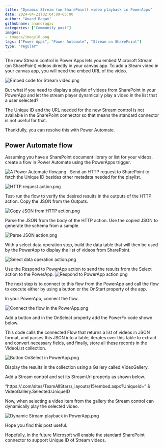 ```yaml
---
title: "Dynamic Stream (on SharePoint) video playback in PowerApps"
date: 2024-04-21T02:04:00-05:00
author: "Anand Ragav"
githubname: anandragav
categories: ["Community post"]
images:
- images/image10.png
tags: ["Power Apps", "Power Automate", "Stream on SharePoint"]
type: "regular"
---
```



The new Stream control in Power Apps lets you embed Microsoft Stream (on SharePoint) videos directly in your canvas app. To add a Steam video in your canvas app, you will need the embed URL of the video.

![Embed code for Stream video.png](images/image1.png "Embed code for Stream video")

But what if you need to display a playlist of videos from SharePoint in your PowerApp and let the stream player dynamically play a video in the list that a user selected?

The Unique ID and the URL needed for the new Stream control is not available in the SharePoint connector so that means the standard connector is not useful for that.

Thankfully, you can resolve this with Power Automate.

## Power Automate flow

Assuming you have a SharePoint document library or list for your videos, create a flow in Power Automate using the PowerApps trigger.

![A Power Automate flow.png](images/image2.png "A Power Automate flow")
 
Send an HTTP request to SharePoint to fetch the Unique ID besides other metadata needed for the playlist.

![HTTP request action.png](images/image3.png "HTTP request action")

Test-run the flow to verify the desired results in the outputs of the HTTP action. Copy the JSON from the Outputs.

![Copy JSON from HTTP action.png](images/image4.png "Copy JSON from HTTP action")

Parse the JSON from the body of the HTTP action. Use the copied JSON to generate the schema from a sample.

![Parse JSON action.png](images/image5.png "Parse JSON action")

With a select data operation step, build the data table that will then be used by the PowerApp to display the list of videos from SharePoint.

![Select data operation action.png](images/image6.png "Select data operation action")


Use the Respond to PowerApp action to send the results from the Select action to the PowerApp.
![Respond to PowerApp action.png](images/image7.png "Respond to PowerApp action")


The next step is to connect to this flow from the PowerApp and call the flow to execute either by using a button or the OnStart property of the app.

In your PowerApp, connect the flow.

![Connect the flow in the PowerApp.png](images/image8.png "Connect the flow in the PowerApp")

Add a button and in the OnSelect property add the PowerFx code shown below.

This code calls the connected Flow that returns a list of videos in JSON format, and parses this JSON into a table, iterates over this table to extract and convert necessary fields, and finally, store all these records in the VideoList collection.

![Button OnSelect in PowerApp.png](images/image9.png "Button OnSelect in PowerApp")


Display the results in the collection using a Gallery called VideoGallery.

Add a Stream control and set its StreamUrl property as shown below.

“https://<yoursite>.com/sites/TeamAllStars/_layouts/15/embed.aspx?UniqueId=” & VideoGallery.Selected.UniqueID

Now, when selecting a video item from the gallery the Stream control can dynamically play the selected video.

![Dynamic Stream playback in PowerApp.png](images/image10.png "Dynamic Stream playback in PowerApp")

Hope you find this post useful.

Hopefully, in the future Microsoft will enable the standard SharePoint connector to support Unique ID of Stream videos.
